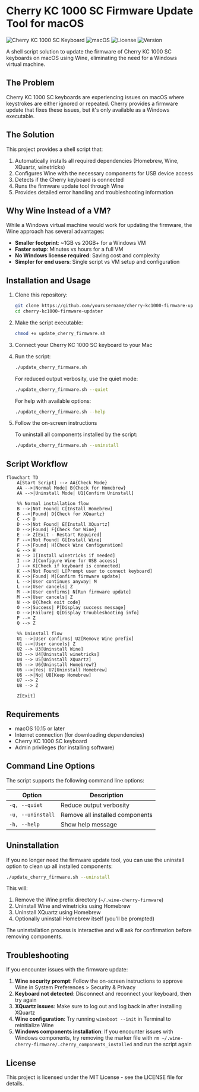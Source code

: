 # Cherry KC 1000 SC Firmware Update Tool for macOS

![Cherry KC 1000 SC Keyboard](https://img.shields.io/badge/Cherry-KC%201000%20SC-red)
![macOS](https://img.shields.io/badge/macOS-Sonoma%20%26%20later-blue)
![License](https://img.shields.io/badge/License-MIT-green)
![Version](https://img.shields.io/badge/Version-1.0.5-blue)

A shell script solution to update the firmware of Cherry KC 1000 SC keyboards on macOS using Wine, eliminating the need for a Windows virtual machine.

## The Problem

Cherry KC 1000 SC keyboards are experiencing issues on macOS where keystrokes are either ignored or repeated. Cherry provides a firmware update that fixes these issues, but it's only available as a Windows executable.

## The Solution

This project provides a shell script that:

1. Automatically installs all required dependencies (Homebrew, Wine, XQuartz, winetricks)
2. Configures Wine with the necessary components for USB device access
3. Detects if the Cherry keyboard is connected
4. Runs the firmware update tool through Wine
5. Provides detailed error handling and troubleshooting information

## Why Wine Instead of a VM?

While a Windows virtual machine would work for updating the firmware, the Wine approach has several advantages:

- **Smaller footprint**: ~1GB vs 20GB+ for a Windows VM
- **Faster setup**: Minutes vs hours for a full VM
- **No Windows license required**: Saving cost and complexity
- **Simpler for end users**: Single script vs VM setup and configuration

## Installation and Usage

1. Clone this repository:
   ```bash
   git clone https://github.com/yourusername/cherry-kc1000-firmware-updater.git
   cd cherry-kc1000-firmware-updater
   ```

2. Make the script executable:
   ```bash
   chmod +x update_cherry_firmware.sh
   ```

3. Connect your Cherry KC 1000 SC keyboard to your Mac

4. Run the script:
   ```bash
   ./update_cherry_firmware.sh
   ```

   For reduced output verbosity, use the quiet mode:
   ```bash
   ./update_cherry_firmware.sh --quiet
   ```

   For help with available options:
   ```bash
   ./update_cherry_firmware.sh --help
   ```

5. Follow the on-screen instructions

   To uninstall all components installed by the script:
   ```bash
   ./update_cherry_firmware.sh --uninstall
   ```

## Script Workflow

```mermaid
flowchart TD
    A[Start Script] --> AA{Check Mode}
    AA -->|Normal Mode| B{Check for Homebrew}
    AA -->|Uninstall Mode| U1[Confirm Uninstall]
    
    %% Normal installation flow
    B -->|Not Found| C[Install Homebrew]
    B -->|Found| D{Check for XQuartz}
    C --> D
    D -->|Not Found| E[Install XQuartz]
    D -->|Found| F{Check for Wine}
    E --> Z[Exit - Restart Required]
    F -->|Not Found| G[Install Wine]
    F -->|Found| H[Check Wine Configuration]
    G --> H
    H --> I[Install winetricks if needed]
    I --> J[Configure Wine for USB access]
    J --> K[Check if keyboard is connected]
    K -->|Not Found| L[Prompt user to connect keyboard]
    K -->|Found| M[Confirm firmware update]
    L -->|User continues anyway| M
    L -->|User cancels| Z
    M -->|User confirms| N[Run firmware update]
    M -->|User cancels| Z
    N --> O{Check exit code}
    O -->|Success| P[Display success message]
    O -->|Failure| Q[Display troubleshooting info]
    P --> Z
    Q --> Z
    
    %% Uninstall flow
    U1 -->|User confirms| U2[Remove Wine prefix]
    U1 -->|User cancels| Z
    U2 --> U3[Uninstall Wine]
    U3 --> U4[Uninstall winetricks]
    U4 --> U5[Uninstall XQuartz]
    U5 --> U6{Uninstall Homebrew?}
    U6 -->|Yes| U7[Uninstall Homebrew]
    U6 -->|No| U8[Keep Homebrew]
    U7 --> Z
    U8 --> Z
    
    Z[Exit]
```

## Requirements

- macOS 10.15 or later
- Internet connection (for downloading dependencies)
- Cherry KC 1000 SC keyboard
- Admin privileges (for installing software)

## Command Line Options

The script supports the following command line options:

| Option | Description |
|--------|-------------|
| `-q, --quiet` | Reduce output verbosity |
| `-u, --uninstall` | Remove all installed components |
| `-h, --help` | Show help message |

## Uninstallation

If you no longer need the firmware update tool, you can use the uninstall option to clean up all installed components:

```bash
./update_cherry_firmware.sh --uninstall
```

This will:
1. Remove the Wine prefix directory (`~/.wine-cherry-firmware`)
2. Uninstall Wine and winetricks using Homebrew
3. Uninstall XQuartz using Homebrew
4. Optionally uninstall Homebrew itself (you'll be prompted)

The uninstallation process is interactive and will ask for confirmation before removing components.

## Troubleshooting

If you encounter issues with the firmware update:

1. **Wine security prompt**: Follow the on-screen instructions to approve Wine in System Preferences > Security & Privacy
2. **Keyboard not detected**: Disconnect and reconnect your keyboard, then try again
3. **XQuartz issues**: Make sure to log out and log back in after installing XQuartz
4. **Wine configuration**: Try running `wineboot --init` in Terminal to reinitialize Wine
5. **Windows components installation**: If you encounter issues with Windows components, try removing the marker file with `rm ~/.wine-cherry-firmware/.cherry_components_installed` and run the script again

## License

This project is licensed under the MIT License - see the LICENSE file for details.
